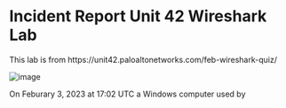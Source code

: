 <h1> Incident Report Unit 42 Wireshark Lab </h1>
This lab is from https://unit42.paloaltonetworks.com/feb-wireshark-quiz/

![image](https://github.com/Ganburu/Cybersecurity-Portfolio/assets/162606791/7a4b22a2-c454-4554-8cd5-0e1933f23565)

On Feburary 3, 2023 at 17:02 UTC a Windows computer used by 

